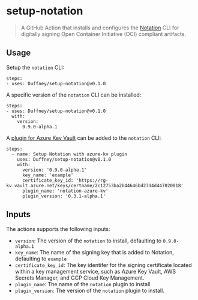 # setup-notation

> A GitHub Action that installs and configures the [Notation](https://github.com/notaryproject/notation) CLI for digitally signing Open Container Initiative (OCI) compliant artifacts.

## Usage

Setup the `notation` CLI:

```
steps:
- uses: Duffney/setup-notation@v0.1.0
```

A specific version of the `notation` CLI can be installed:

```
steps:
- uses: Duffney/setup-notation@v0.1.0
  with:
    version:
      0.9.0-alpha.1
```

A [plugin for Azure Key Vault](https://github.com/Azure/notation-azure-kv) can be added to the `notation` CLI:

```
steps:
  - name: Setup Notation with azure-kv plugin
    uses: Duffney/setup-notation@v0.1.0
    with:
      version: '0.9.0-alpha.1'
      key_name: 'example'
      certificate_key_id: 'https://rg-kv.vault.azure.net/keys/certname/2c12753ba2b44646bd27d4d447020018'
      plugin_name: 'notation-azure-kv'
      plugin_version: '0.3.1-alpha.1'
```

## Inputs

The actions supports the following inputs:
- `version`: The version of the `notation` to install, defaulting to `0.9.0-alpha.1`
- `key_name`: The name of the signing key that is added to Notation, defaulting to `example`
- `certificate_key_id`: The key identifer for the signing certificate located within a key management service, such as Azure Key Vault, AWS Secrets Manager, and GCP Cloud Key Management.
- `plugin_name`: The name of the `notation` plugin to install
- `plugin_version`: The version of the `notation` plugin to install.
